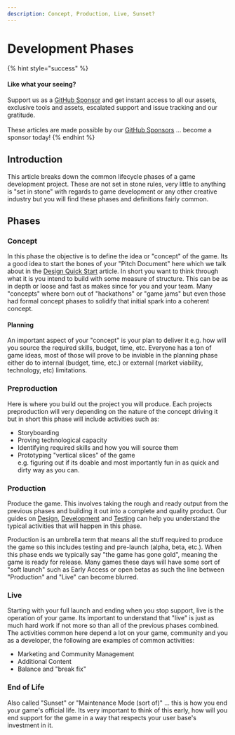 ```yaml
---
description: Concept, Production, Live, Sunset?
---
```


# Development Phases

{% hint style="success" %}
#### Like what your seeing?

Support us as a [GitHub Sponsor](../../become-a-sponsor/) and get instant access to all our assets, exclusive tools and assets, escalated support and issue tracking and our gratitude.\
\
These articles are made possible by our [GitHub Sponsors](../../become-a-sponsor/) ... become a sponsor today!
{% endhint %}

## Introduction

This article breaks down the common lifecycle phases of a game development project. These are not set in stone rules, very little to anything is "set in stone" with regards to game development or any other creative industry but you will find these phases and definitions fairly common.

## Phases

### Concept

In this phase the objective is to define the idea or "concept" of the game. Its a good idea to start the bones of your "Pitch Document" here which we talk about in the [Design Quick Start](../design/quick-start.md) article. In short you want to think through what it is you intend to build with some measure of structure. This can be as in depth or loose and fast as makes since for you and your team. Many "concepts" where born out of "hackathons" or "game jams" but even those had formal concept phases to solidify that initial spark into a coherent concept.

#### Planning

An important aspect of your "concept" is your plan to deliver it e.g. how will you source the required skills, budget, time, etc. Everyone has a ton of game ideas, most of those will prove to be inviable in the planning phase either do to internal (budget, time, etc.) or external (market viability, technology, etc) limitations.

### Preproduction

Here is where you build out the project you will produce. Each projects preproduction will very depending on the nature of the concept driving it but in short this phase will include activities such as:

* Storyboarding
* Proving technological capacity
* Identifying required skills and how you will source them
* Prototyping "vertical slices" of the game\
  e.g. figuring out if its doable and most importantly fun in as quick and dirty way as you can.

### Production

Produce the game. This involves taking the rough and ready output from the previous phases and building it out into a complete and quality product. Our guides on [Design](../design/), [Development](../development/) and [Testing](../testing/) can help you understand the typical activities that will happen in this phase.

Production is an umbrella term that means all the stuff required to produce the game so this includes testing and pre-launch (alpha, beta, etc.). When this phase ends we typically say "the game has gone gold", meaning the game is ready for release. Many games these days will have some sort of "soft launch" such as Early Access or open betas as such the line between "Production" and "Live" can become blurred.

### Live

Starting with your full launch and ending when you stop support, live is the operation of your game. Its important to understand that "live" is just as much hard work if not more so than all of the previous phases combined. The activities common here depend a lot on your game, community and you as a developer, the following are examples of common activities:

* Marketing and Community Management
* Additional Content
* Balance and "break fix"&#x20;

### End of Life

Also called "Sunset" or "Maintenance Mode (sort of)" ... this is how you end your game's official life. Its very important to think of this early, how will you end support for the game in a way that respects your user base's investment in it.
